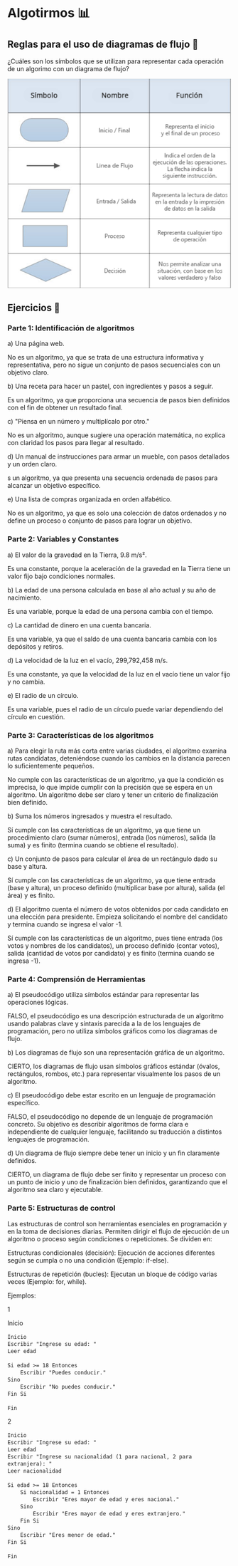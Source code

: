 # Algotirmos 📊

## Reglas para el uso de diagramas de flujo 📖

¿Cuáles son los símbolos que se utilizan para representar cada operación de un algorimo con un diagrama de flujo?

![Figuras](../images/33.png)



## Ejercicios 🧠
### Parte 1: Identificación de algoritmos

a) Una página web.

No es un algoritmo, ya que se trata de una estructura informativa y representativa, pero no sigue un conjunto de pasos secuenciales con un objetivo claro.

b) Una receta para hacer un pastel, con ingredientes y pasos a seguir.

Es un algoritmo, ya que proporciona una secuencia de pasos bien definidos con el fin de obtener un resultado final.

c) "Piensa en un número y multiplícalo por otro."

No es un algoritmo, aunque sugiere una operación matemática, no explica con claridad los pasos para llegar al resultado.

d) Un manual de instrucciones para armar un mueble, con pasos detallados y un orden claro.

s un algoritmo, ya que presenta una secuencia ordenada de pasos para alcanzar un objetivo específico.

e) Una lista de compras organizada en orden alfabético.

No es un algoritmo, ya que es solo una colección de datos ordenados y no define un proceso o conjunto de pasos para lograr un objetivo.

### Parte 2: Variables y Constantes

a) El valor de la gravedad en la Tierra, 9.8 m/s².

Es una constante, porque la aceleración de la gravedad en la Tierra tiene un valor fijo bajo condiciones normales.

b) La edad de una persona calculada en base al año actual y su año de nacimiento.

Es una variable, porque la edad de una persona cambia con el tiempo.

c) La cantidad de dinero en una cuenta bancaria.

Es una variable, ya que el saldo de una cuenta bancaria cambia con los depósitos y retiros.

d) La velocidad de la luz en el vacío, 299,792,458 m/s.

Es una constante, ya que la velocidad de la luz en el vacío tiene un valor fijo y no cambia.

e) El radio de un círculo.

Es una variable, pues el radio de un círculo puede variar dependiendo del círculo en cuestión.

### Parte 3: Características de los algoritmos

a) Para elegir la ruta más corta entre varias ciudades, el algoritmo examina rutas candidatas, deteniéndose cuando los cambios en la distancia parecen lo suficientemente pequeños.

No cumple con las características de un algoritmo, ya que la condición es imprecisa, lo que impide cumplir con la precisión que se espera en un algoritmo.
Un algoritmo debe ser claro y tener un criterio de finalización bien definido.

b) Suma los números ingresados y muestra el resultado.

Sí cumple con las características de un algoritmo, ya que tiene un procedimiento claro (sumar números), entrada (los números), salida (la suma) y es finito (termina cuando se obtiene el resultado).

c) Un conjunto de pasos para calcular el área de un rectángulo dado su base y altura.

Sí cumple con las características de un algoritmo, ya que tiene entrada (base y altura), un proceso definido (multiplicar base por altura), salida (el área) y es finito.

d) El algoritmo cuenta el número de votos obtenidos por cada candidato en una elección para presidente. Empieza solicitando el nombre del candidato y termina cuando se ingresa el valor -1.

Sí cumple con las características de un algoritmo, pues tiene entrada (los votos y nombres de los candidatos), un proceso definido (contar votos), salida (cantidad de votos por candidato) y es finito (termina cuando se ingresa -1).

### Parte 4: Comprensión de Herramientas
a) El pseudocódigo utiliza símbolos estándar para representar las operaciones lógicas.

FALSO, el pseudocódigo es una descripción estructurada de un algoritmo usando palabras clave y sintaxis parecida a la de los lenguajes de programación, pero no utiliza símbolos gráficos como los diagramas de flujo.

b) Los diagramas de flujo son una representación gráfica de un algoritmo.

CIERTO, los diagramas de flujo usan símbolos gráficos estándar (óvalos, rectángulos, rombos, etc.) para representar visualmente los pasos de un algoritmo.

c) El pseudocódigo debe estar escrito en un lenguaje de programación específico.

FALSO, el pseudocódigo no depende de un lenguaje de programación concreto. Su objetivo es describir algoritmos de forma clara e independiente de cualquier lenguaje, facilitando su traducción a distintos lenguajes de programación.

d) Un diagrama de flujo siempre debe tener un inicio y un fin claramente definidos.

CIERTO, un diagrama de flujo debe ser finito y representar un proceso con un punto de inicio y uno de finalización bien definidos, garantizando que el algoritmo sea claro y ejecutable.

### Parte 5: Estructuras de control

Las estructuras de control son herramientas esenciales en programación y en la toma de decisiones diarias. Permiten dirigir el flujo de ejecución de un algoritmo o proceso según condiciones o repeticiones. Se dividen en:

 Estructuras condicionales (decisión): Ejecución de acciones diferentes según se cumpla o no una condición (Ejemplo: if-else).

 Estructuras de repetición (bucles): Ejecutan un bloque de código varias veces (Ejemplo: for, while).

Ejemplos: 

1

Inicio
    
    Inicio
    Escribir "Ingrese su edad: "
    Leer edad

    Si edad >= 18 Entonces
        Escribir "Puedes conducir."
    Sino
        Escribir "No puedes conducir."
    Fin Si

    Fin

2

    Inicio 
    Escribir "Ingrese su edad: "
    Leer edad
    Escribir "Ingrese su nacionalidad (1 para nacional, 2 para extranjera): "
    Leer nacionalidad

    Si edad >= 18 Entonces
        Si nacionalidad = 1 Entonces
            Escribir "Eres mayor de edad y eres nacional."
        Sino
            Escribir "Eres mayor de edad y eres extranjero."
        Fin Si
    Sino
        Escribir "Eres menor de edad."
    Fin Si
    
    Fin

